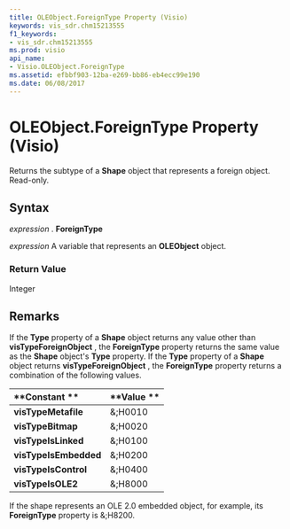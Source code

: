 ```yaml
---
title: OLEObject.ForeignType Property (Visio)
keywords: vis_sdr.chm15213555
f1_keywords:
- vis_sdr.chm15213555
ms.prod: visio
api_name:
- Visio.OLEObject.ForeignType
ms.assetid: efbbf903-12ba-e269-bb86-eb4ecc99e190
ms.date: 06/08/2017
---
```



# OLEObject.ForeignType Property (Visio)

Returns the subtype of a  **Shape** object that represents a foreign object. Read-only.


## Syntax

 _expression_ . **ForeignType**

 _expression_ A variable that represents an **OLEObject** object.


### Return Value

Integer


## Remarks

If the  **Type** property of a **Shape** object returns any value other than **visTypeForeignObject** , the **ForeignType** property returns the same value as the **Shape** object's **Type** property. If the **Type** property of a **Shape** object returns **visTypeForeignObject** , the **ForeignType** property returns a combination of the following values.



|**Constant **|**Value **|
|:-----|:-----|
| **visTypeMetafile**|&;H0010|
| **visTypeBitmap**|&;H0020|
| **visTypeIsLinked**|&;H0100|
| **visTypeIsEmbedded**|&;H0200|
| **visTypeIsControl**|&;H0400|
| **visTypeIsOLE2**|&;H8000|
If the shape represents an OLE 2.0 embedded object, for example, its  **ForeignType** property is &;H8200.


